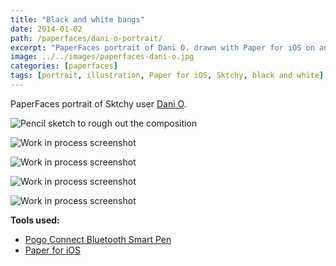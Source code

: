 ```yaml
---
title: "Black and white bangs"
date: 2014-01-02
path: /paperfaces/dani-o-portrait/
excerpt: "PaperFaces portrait of Dani O. drawn with Paper for iOS on an iPad."
image: ../../images/paperfaces-dani-o.jpg
categories: [paperfaces]
tags: [portrait, illustration, Paper for iOS, Sktchy, black and white]
---
```


PaperFaces portrait of Sktchy user [Dani O](https://sktchy.com/BVa6DC).

![Pencil sketch to rough out the composition](../../images/paperfaces-dani-o-process-1-lg.jpg)

![Work in process screenshot](../../images/paperfaces-dani-o-process-2-lg.jpg)

![Work in process screenshot](../../images/paperfaces-dani-o-process-3-lg.jpg)

![Work in process screenshot](../../images/paperfaces-dani-o-process-4-lg.jpg)

![Work in process screenshot](../../images/paperfaces-dani-o-process-5-lg.jpg)

**Tools used:**

- [Pogo Connect Bluetooth Smart Pen](https://www.amazon.com/gp/product/B009K448L4/ref=as_li_ss_tl?ie=UTF8&camp=1789&creative=390957&creativeASIN=B009K448L4&linkCode=as2&tag=mademist-20)
- [Paper for iOS](https://paper.bywetransfer.com/)
